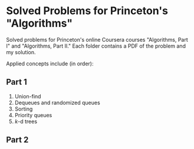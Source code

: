 Solved Problems for Princeton's "Algorithms"
============================================

Solved problems for Princeton's online Coursera courses "Algorithms, Part I" and "Algorithms, Part II."
Each folder contains a PDF of the problem and my solution.

Applied concepts include (in order):

Part 1
------
1. Union-find
2. Dequeues and randomized queues
3. Sorting
4. Priority queues
5. *k*-d trees

Part 2
------
